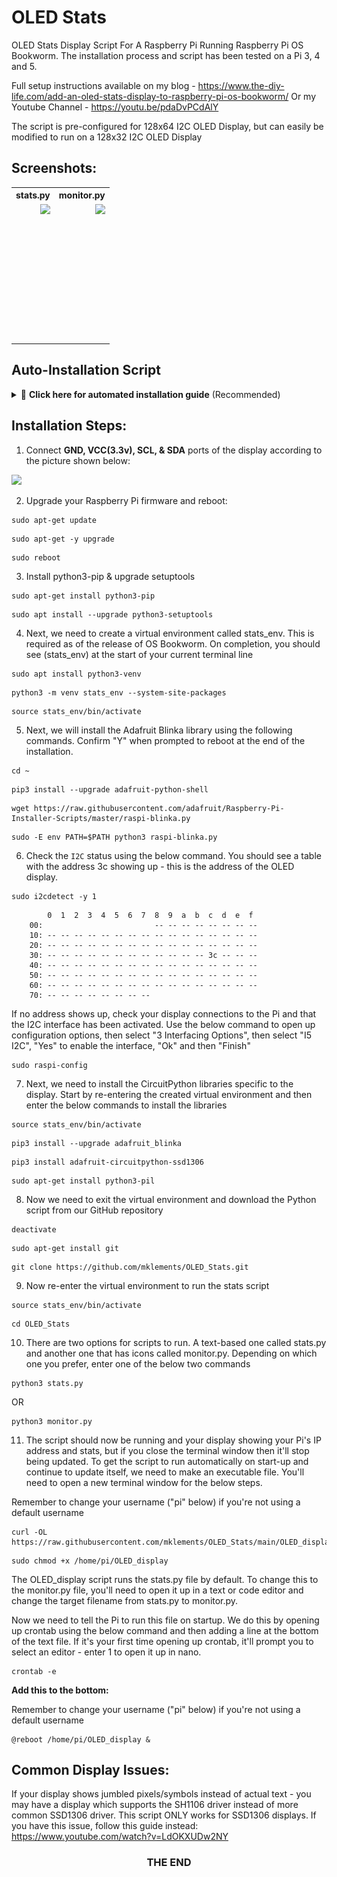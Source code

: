 # OLED Stats

OLED Stats Display Script For A Raspberry Pi Running Raspberry Pi OS Bookworm. The installation process and script has been tested on a Pi 3, 4 and 5.

Full setup instructions available on my blog - https://www.the-diy-life.com/add-an-oled-stats-display-to-raspberry-pi-os-bookworm/
Or my Youtube Channel - https://youtu.be/pdaDvPCdAlY

The script is pre-configured for 128x64 I2C OLED Display, but can easily be modified to run on a 128x32 I2C OLED Display

## Screenshots:

<table align="center" style="margin: 0px auto;">
  <tr>
    <th>stats.py</th>
    <th>monitor.py</th>
  </tr>
  <tr>
    <td><img align="right" src="https://www.the-diy-life.com/wp-content/uploads/2024/11/OLED-Text-Stats-Display-Stats.jpeg" height="220"></img></td>
    <td><img align="right" src="https://www.the-diy-life.com/wp-content/uploads/2024/11/OLED-Icons-Stats-Display-Monitor.jpeg" height="220"></img></td>
  </tr>
  </table>

## Auto-Installation Script

<details>
<summary>🚀 <strong>Click here for automated installation guide</strong> (Recommended)</summary>

### `>` Quick & Easy Installation

For the fastest setup experience, use the installation script that handles everything for you!

> [!TIP]
> The average setup time on a Raspberry Pi 3B v1.2 is approximately 5 minutes.

#### 🎯 **One-Line Installation**

1. Run this command in your terminal to start the installation:
```bash
curl -fsSL https://raw.githubusercontent.com/4ngel2769/rpi_oled_stats/refs/heads/main/autoinstall_oled_stats.sh | bash
```

2. When close to being done, the script will prompt you to select your preferred display script:

![Script Selection Prompt](.img/script_selection.png)

3. If everything goes well, you should receive a success message like this:

![Success Message](.img/successful_install.png)

4. As a final step, you will be prompted to reboot your Raspberry Pi to start using the display. You can choose **`y`** or **`n`**:

![Reboot Prompt](.img/reboot_prompt.png)

5. After rebooting, your OLED display should start showing system stats automatically after about 30 seconds.

<h3><p align="center">🎉 Enjoy your new OLED stats display! 🎉</p></h3>

<br>
<br>

## Some additional options for customization and troubleshooting:

#### 🔍 **Verbose Installation** (see detailed output)
```bash
curl -fsSL https://raw.githubusercontent.com/4ngel2769/rpi_oled_stats/refs/heads/main/autoinstall_oled_stats.sh | bash -s -- --verbose
```

> [!NOTE]  
> Using the `--verbose` flag will show detailed installation progress.

#### 🛠️ **Advanced Options**
```bash
# Combine verbose with custom theme
curl -fsSL https://raw.githubusercontent.com/4ngel2769/rpi_oled_stats/refs/heads/main/autoinstall_oled_stats.sh | bash -s -- --theme 2 --verbose

# Show help
curl -fsSL https://raw.githubusercontent.com/4ngel2769/rpi_oled_stats/refs/heads/main/autoinstall_oled_stats.sh | bash -s -- --help

# Show version
curl -fsSL https://raw.githubusercontent.com/4ngel2769/rpi_oled_stats/refs/heads/main/autoinstall_oled_stats.sh | bash -s -- --version
```

### What the Auto-Installer Does:

- ✅ **System Check**: Verifies you're running on a Raspberry Pi
- ✅ **Package Updates**: Updates system packages automatically
- ✅ **Dependencies**: Installs all required packages (python3-pip, python3-venv, git, i2c-tools)
- ✅ **Virtual Environment**: Creates and configures Python virtual environment
- ✅ **Libraries**: Installs Adafruit CircuitPython libraries and dependencies
- ✅ **Repository**: Clones this repository and downloads required fonts
- ✅ **I2C Detection**: Checks for OLED display connectivity
- ✅ **Script Selection**: Lets you choose between stats.py, monitor.py, or psutilstats.py
- ✅ **Auto-Start**: Configures automatic startup on boot with 30-second delay
- ✅ **Testing**: Tests your selected script for 5 seconds to verify functionality

### Available Themes (🎨):

| Theme | Description | Best For |
|-------|-------------|----------|
| **1 - Standard** | Classic terminal colors | Clean terminal |
| **2 - HTB** | HackTheBox style | Security enthusiasts, bright displays |
| **3 - Pastel** | Soft and pleasant colors | Easy on the eyes |

### 📋 Prerequisites:

> [!IMPORTANT]  
> Before running the installation script, ensure your OLED display is properly connected to the Raspberry Pi I2C pins (GND, VCC, SDA, SCL).

1. **Hardware Setup**: Connect your OLED display to the Raspberry Pi I2C pins
2. **Fresh Pi**: Works best on a fresh Raspberry Pi OS Bookworm installation
3. **Internet**: Stable internet connection for downloading packages
4. **Sudo Access**: The script needs sudo privileges for system changes

> [!WARNING]  
> The script will make system-level changes including package installations and system configurations. Ensure you're running this on a system you're comfortable modifying.

### ⚡ Installation Time:
- **~3-5 minutes** (5 minutes average on an older Pi 3B v1.2)

### 🔧 Post-Installation:
After installation, your OLED display will:
- Start automatically 30 seconds after boot
- Display system stats continuously
- Can be manually started with: `~/oled_display_start.sh`

> [!TIP]
> After installation completes, you can test your display immediately by running `~/oled_display_start.sh` without rebooting.

### 🆘 Need Help?

> [!CAUTION]
> If the installation fails or your display doesn't work, avoid running the script multiple times without cleaning up first. Check the troubleshooting steps below.

- Use `--verbose` flag to see detailed installation progress
- Check the manual installation steps below if auto-install fails
- Ensure I2C is enabled: `sudo raspi-config` → `Interface Options` → `I2C` → **Enable**


<h3><p align="center">< End of Auto-Installation Guide /></p></h3>
</details>

## Installation Steps:

1. Connect **GND, VCC(3.3v), SCL, & SDA** ports of the display according to the picture shown below:

<img src="https://www.the-diy-life.com/wp-content/uploads/2024/11/Display-Connected-To-GPIO-Pins-Both-Sides.jpeg">

2. Upgrade your Raspberry Pi firmware and reboot:

```shell
sudo apt-get update
```
```shell
sudo apt-get -y upgrade
```
```shell
sudo reboot
```

3. Install python3-pip & upgrade setuptools

```shell
sudo apt-get install python3-pip
```
```shell
sudo apt install --upgrade python3-setuptools
```

4. Next, we need to create a virtual environment called stats_env. This is required as of the release of OS Bookworm. On completion, you should see (stats_env) at the start of your current terminal line

```shell
sudo apt install python3-venv
```
```shell
python3 -m venv stats_env --system-site-packages
```
```shell
source stats_env/bin/activate
```

5. Next, we will install the Adafruit Blinka library using the following commands. Confirm "Y" when prompted to reboot at the end of the installation.

```shell
cd ~
```
```shell
pip3 install --upgrade adafruit-python-shell
```
```shell
wget https://raw.githubusercontent.com/adafruit/Raspberry-Pi-Installer-Scripts/master/raspi-blinka.py
```
```shell
sudo -E env PATH=$PATH python3 raspi-blinka.py
```

6. Check the `I2C` status using the below command. You should see a table with the address 3c showing up - this is the address of the OLED display.

```shell
sudo i2cdetect -y 1
```

```shell
        0  1  2  3  4  5  6  7  8  9  a  b  c  d  e  f
    00:                         -- -- -- -- -- -- -- --
    10: -- -- -- -- -- -- -- -- -- -- -- -- -- -- -- --
    20: -- -- -- -- -- -- -- -- -- -- -- -- -- -- -- --
    30: -- -- -- -- -- -- -- -- -- -- -- -- 3c -- -- --
    40: -- -- -- -- -- -- -- -- -- -- -- -- -- -- -- --
    50: -- -- -- -- -- -- -- -- -- -- -- -- -- -- -- --
    60: -- -- -- -- -- -- -- -- -- -- -- -- -- -- -- --
    70: -- -- -- -- -- -- -- --
```

If no address shows up, check your display connections to the Pi and that the I2C interface has been activated. Use the below command to open up configuration options, then select "3 Interfacing Options", then select "I5 I2C", "Yes" to enable the interface, "Ok" and then "Finish"

```shell
sudo raspi-config
```

7. Next, we need to install the CircuitPython libraries specific to the display. Start by re-entering the created virtual environment and then enter the below commands to install the libraries

```shell
source stats_env/bin/activate
```
```shell
pip3 install --upgrade adafruit_blinka
```
```shell
pip3 install adafruit-circuitpython-ssd1306
```
```shell
sudo apt-get install python3-pil
```

8. Now we need to exit the virtual environment and download the Python script from our GitHub repository

```shell
deactivate
```
```shell
sudo apt-get install git
```
```shell
git clone https://github.com/mklements/OLED_Stats.git
```

9. Now re-enter the virtual environment to run the stats script

```shell
source stats_env/bin/activate
```
```shell
cd OLED_Stats
```

10. There are two options for scripts to run. A text-based one called stats.py and another one that has icons called monitor.py. Depending on which one you prefer, enter one of the below two commands

```shell
python3 stats.py
```

OR

```shell
python3 monitor.py
```

11. The script should now be running and your display showing your Pi's IP address and stats, but if you close the terminal window then it'll stop being updated. To get the script to run automatically on start-up and continue to update itself, we need to make an executable file. You'll need to open a new terminal window for the below steps.

Remember to change your username ("pi" below) if you're not using a default username

```shell
curl -OL https://raw.githubusercontent.com/mklements/OLED_Stats/main/OLED_display
```
```shell
sudo chmod +x /home/pi/OLED_display
```

The OLED_display script runs the stats.py file by default. To change this to the monitor.py file, you'll need to open it up in a text or code editor and change the target filename from stats.py to monitor.py.

Now we need to tell the Pi to run this file on startup. We do this by opening up crontab using the below command and then adding a line at the bottom of the text file. If it's your first time opening up crontab, it'll prompt you to select an editor - enter 1 to open it up in nano.

```shell   
crontab -e
```

**Add this to the bottom:**

Remember to change your username ("pi" below) if you're not using a default username

```
@reboot /home/pi/OLED_display &
```

## Common Display Issues:

If your display shows jumbled pixels/symbols instead of actual text - you may have a display which supports the SH1106 driver instead of more common SSD1306 driver. This script ONLY works for SSD1306 displays.
If you have this issue, follow this guide instead: https://www.youtube.com/watch?v=LdOKXUDw2NY

<h3><p align="center">THE  END</p></h3>
